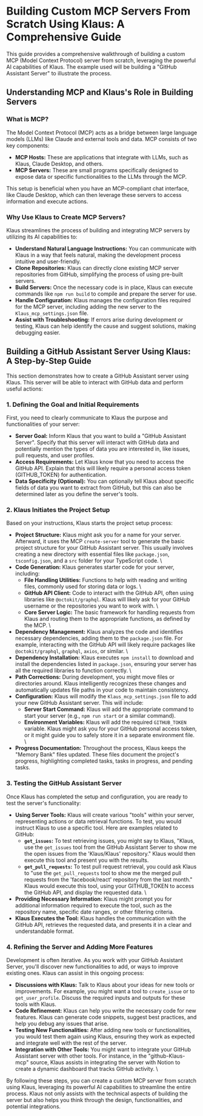 # Building Custom MCP Servers From Scratch Using Klaus: A Comprehensive Guide

This guide provides a comprehensive walkthrough of building a custom MCP (Model Context Protocol) server from scratch, leveraging the powerful AI capabilities of Klaus. The example used will be building a "GitHub Assistant Server" to illustrate the process.

## Understanding MCP and Klaus's Role in Building Servers

### What is MCP?

The Model Context Protocol (MCP) acts as a bridge between large language models (LLMs) like Claude and external tools and data. MCP consists of two key components:

-   **MCP Hosts:** These are applications that integrate with LLMs, such as Klaus, Claude Desktop, and others.
-   **MCP Servers:** These are small programs specifically designed to expose data or specific functionalities to the LLMs through the MCP.

This setup is beneficial when you have an MCP-compliant chat interface, like Claude Desktop, which can then leverage these servers to access information and execute actions.

### Why Use Klaus to Create MCP Servers?

Klaus streamlines the process of building and integrating MCP servers by utilizing its AI capabilities to:

-   **Understand Natural Language Instructions:** You can communicate with Klaus in a way that feels natural, making the development process intuitive and user-friendly.
-   **Clone Repositories:** Klaus can directly clone existing MCP server repositories from GitHub, simplifying the process of using pre-built servers.
-   **Build Servers:** Once the necessary code is in place, Klaus can execute commands like `npm run build` to compile and prepare the server for use.
-   **Handle Configuration:** Klaus manages the configuration files required for the MCP server, including adding the new server to the `Klaus_mcp_settings.json` file.
-   **Assist with Troubleshooting:** If errors arise during development or testing, Klaus can help identify the cause and suggest solutions, making debugging easier.

## Building a GitHub Assistant Server Using Klaus: A Step-by-Step Guide

This section demonstrates how to create a GitHub Assistant server using Klaus. This server will be able to interact with GitHub data and perform useful actions:

### 1. Defining the Goal and Initial Requirements

First, you need to clearly communicate to Klaus the purpose and functionalities of your server:

-   **Server Goal:** Inform Klaus that you want to build a "GitHub Assistant Server". Specify that this server will interact with GitHub data and potentially mention the types of data you are interested in, like issues, pull requests, and user profiles.
-   **Access Requirements:** Let Klaus know that you need to access the GitHub API. Explain that this will likely require a personal access token (GITHUB_TOKEN) for authentication.
-   **Data Specificity (Optional):** You can optionally tell Klaus about specific fields of data you want to extract from GitHub, but this can also be determined later as you define the server's tools.

### 2. Klaus Initiates the Project Setup

Based on your instructions, Klaus starts the project setup process:

-   **Project Structure:** Klaus might ask you for a name for your server. Afterward, it uses the MCP `create-server` tool to generate the basic project structure for your GitHub Assistant server. This usually involves creating a new directory with essential files like `package.json`, `tsconfig.json`, and a `src` folder for your TypeScript code. \
-   **Code Generation:** Klaus generates starter code for your server, including:
    -   **File Handling Utilities:** Functions to help with reading and writing files, commonly used for storing data or logs. \
    -   **GitHub API Client:** Code to interact with the GitHub API, often using libraries like `@octokit/graphql`. Klaus will likely ask for your GitHub username or the repositories you want to work with. \
    -   **Core Server Logic:** The basic framework for handling requests from Klaus and routing them to the appropriate functions, as defined by the MCP. \
-   **Dependency Management:** Klaus analyzes the code and identifies necessary dependencies, adding them to the `package.json` file. For example, interacting with the GitHub API will likely require packages like `@octokit/graphql`, `graphql`, `axios`, or similar. \
-   **Dependency Installation:** Klaus executes `npm install` to download and install the dependencies listed in `package.json`, ensuring your server has all the required libraries to function correctly. \
-   **Path Corrections:** During development, you might move files or directories around. Klaus intelligently recognizes these changes and automatically updates file paths in your code to maintain consistency.
-   **Configuration:** Klaus will modify the `Klaus_mcp_settings.json` file to add your new GitHub Assistant server. This will include:
    -   **Server Start Command:** Klaus will add the appropriate command to start your server (e.g., `npm run start` or a similar command).
    -   **Environment Variables:** Klaus will add the required `GITHUB_TOKEN` variable. Klaus might ask you for your GitHub personal access token, or it might guide you to safely store it in a separate environment file. \
-   **Progress Documentation:** Throughout the process, Klaus keeps the "Memory Bank" files updated. These files document the project's progress, highlighting completed tasks, tasks in progress, and pending tasks.

### 3. Testing the GitHub Assistant Server

Once Klaus has completed the setup and configuration, you are ready to test the server's functionality:

-   **Using Server Tools:** Klaus will create various "tools" within your server, representing actions or data retrieval functions. To test, you would instruct Klaus to use a specific tool. Here are examples related to GitHub:
    -   **`get_issues`:** To test retrieving issues, you might say to Klaus, "Klaus, use the `get_issues` tool from the GitHub Assistant Server to show me the open issues from the 'Klaus/Klaus' repository." Klaus would then execute this tool and present you with the results.
    -   **`get_pull_requests`:** To test pull request retrieval, you could ask Klaus to "use the `get_pull_requests` tool to show me the merged pull requests from the 'facebook/react' repository from the last month." Klaus would execute this tool, using your GITHUB_TOKEN to access the GitHub API, and display the requested data. \
-   **Providing Necessary Information:** Klaus might prompt you for additional information required to execute the tool, such as the repository name, specific date ranges, or other filtering criteria.
-   **Klaus Executes the Tool:** Klaus handles the communication with the GitHub API, retrieves the requested data, and presents it in a clear and understandable format.

### 4. Refining the Server and Adding More Features

Development is often iterative. As you work with your GitHub Assistant Server, you'll discover new functionalities to add, or ways to improve existing ones. Klaus can assist in this ongoing process:

-   **Discussions with Klaus:** Talk to Klaus about your ideas for new tools or improvements. For example, you might want a tool to `create_issue` or to `get_user_profile`. Discuss the required inputs and outputs for these tools with Klaus.
-   **Code Refinement:** Klaus can help you write the necessary code for new features. Klaus can generate code snippets, suggest best practices, and help you debug any issues that arise.
-   **Testing New Functionalities:** After adding new tools or functionalities, you would test them again using Klaus, ensuring they work as expected and integrate well with the rest of the server.
-   **Integration with Other Tools:** You might want to integrate your GitHub Assistant server with other tools. For instance, in the "github-Klaus-mcp" source, Klaus assists in integrating the server with Notion to create a dynamic dashboard that tracks GitHub activity. \

By following these steps, you can create a custom MCP server from scratch using Klaus, leveraging its powerful AI capabilities to streamline the entire process. Klaus not only assists with the technical aspects of building the server but also helps you think through the design, functionalities, and potential integrations.
